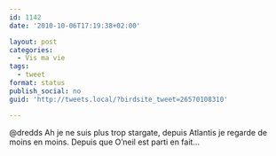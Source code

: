 ```yaml
---
id: 1142
date: '2010-10-06T17:19:38+02:00'

layout: post
categories:
  - Vis ma vie
tags:
  - tweet
format: status
publish_social: no
guid: 'http://tweets.local/?birdsite_tweet=26570108310'

---
```


@dredds Ah je ne suis plus trop stargate, depuis Atlantis je regarde de moins en moins. Depuis que O’neil est parti en fait…